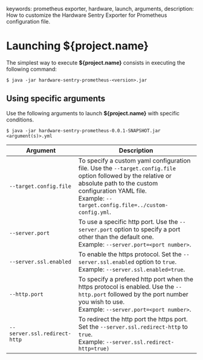 keywords: prometheus exporter, hardware, launch, arguments, 
description: How to customize the Hardware Sentry Exporter for Prometheus configuration file.

# Launching ${project.name}

The simplest way to execute **${project.name}** consists in executing the following command:

```
$ java -jar hardware-sentry-prometheus-<version>.jar
```

## Using specific arguments

Use the following arguments to launch **${project.name}** with specific conditions.


```
$ java -jar hardware-sentry-prometheus-0.0.1-SNAPSHOT.jar <argument(s)>.yml
```

|Argument | Description |
|---------|------|
| ```--target.config.file```| To specify a custom yaml configuration file. Use the ```--target.config.file``` option followed by the relative or absolute path to the custom configuration YAML file. <br/>Example: ```--target.config.file=../custom-config.yml```.|
| ```--server.port```| To use a specific http port. Use the ```--server.port``` option to specify a port other than the default one. <br/>Example: ```--server.port=<port number>```.|
|```--server.ssl.enabled```| To enable the https protocol. Set the ```--server.ssl.enabled``` option to ```true```. <br/>Example: ```--server.ssl.enabled=true```. |
|```--http.port```| To specify a prefered http port when the https protocol is enabled. Use the ```--http.port``` followed by the port number you wish to use. <br/>Example: ```--server.port=<port number>```.|
|```--server.ssl.redirect-http```| To redirect the http port the https port. Set the ```--server.ssl.redirect-http``` to ```true```. <br/>Example: ```--server.ssl.redirect-http=true)```|